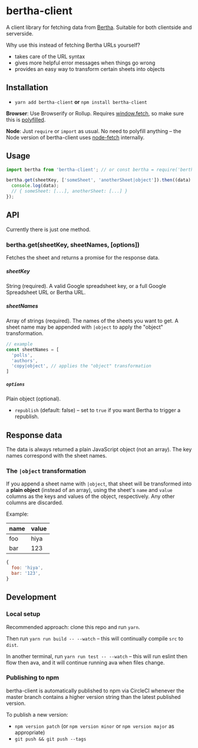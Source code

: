 # bertha-client

A client library for fetching data from [Bertha](https://github.com/ft-interactive/bertha). Suitable for both clientside and serverside.

Why use this instead of fetching Bertha URLs yourself?

- takes care of the URL syntax
- gives more helpful error messages when things go wrong
- provides an easy way to transform certain sheets into objects

## Installation

- `yarn add bertha-client` **or** `npm install bertha-client`

**Browser**: Use Browserify or Rollup. Requires [window.fetch](https://developer.mozilla.org/en-US/docs/Web/API/WindowOrWorkerGlobalScope/fetch), so make sure this is [polyfilled](https://cdn.polyfill.io/v2/docs/features/#fetch).

**Node**: Just `require` or `import` as usual. No need to polyfill anything – the Node version of bertha-client uses [node-fetch](https://github.com/bitinn/node-fetch) internally.

## Usage

```js
import bertha from 'bertha-client'; // or const bertha = require('bertha-client');

bertha.get(sheetKey, ['someSheet', 'anotherSheet|object']).then((data) => {
  console.log(data);
  // { someSheet: [...], anotherSheet: [...] }
});
```

## API

Currently there is just one method.

### bertha.get(sheetKey, sheetNames, [options])

Fetches the sheet and returns a promise for the response data.

##### sheetKey

String (required). A valid Google spreadsheet key, or a full Google Spreadsheet URL or Bertha URL.

##### sheetNames

Array of strings (required). The names of the sheets you want to get. A sheet name may be appended with `|object` to apply the "object" transformation.

```js
// example
const sheetNames = [
  'polls',
  'authors',
  'copy|object', // applies the "object" transformation
]
```

##### `options`

Plain object (optional).

- `republish` (default: false) – set to `true` if you want Bertha to trigger a republish.

## Response data

The data is always returned a plain JavaScript object (not an array). The key names correspond with the sheet names.

### The `|object` transformation

If you append a sheet name with `|object`, that sheet will be transformed into a **plain object** (instead of an array), using the sheet's `name` and `value` columns as the keys and values of the object, respectively. Any other columns are discarded.

Example:

| name | value |
| ---- | ----- |
| foo  | hiya  |
| bar  | 123   |

```js
{
  foo: 'hiya',
  bar: '123',
}
```


## Development

### Local setup

Recommended approach: clone this repo and run `yarn`.

Then run `yarn run build -- --watch` – this will continually compile `src` to `dist`.

In another terminal, run `yarn run test -- --watch` – this will run eslint then flow then ava, and it will continue running ava when files change.


### Publishing to npm

bertha-client is automatically published to npm via CircleCI whenever the master branch contains a higher version string than the latest published version.

To publish a new version:

- `npm version patch` (or `npm version minor` or `npm version major` as appropriate)
- `git push && git push --tags`
